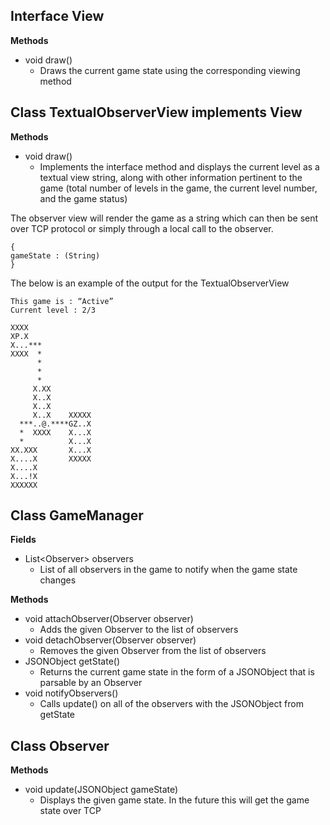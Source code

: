## Interface View ##
**Methods**
* void draw()
  * Draws the current game state using the corresponding viewing method

## Class TextualObserverView implements View ##
**Methods**
* void draw()
  * Implements the interface method and displays the current level as a textual view string, along with other information pertinent to the game (total number of levels in the game, the current level number, and the game status)

The observer view will render the game as a string which can then be sent over TCP protocol or simply through a local call to the observer.
```
{ 
gameState : (String)
}
```

The below is an example of the output for the TextualObserverView
```
This game is : “Active” 
Current level : 2/3

XXXX              
XP.X              
X...***           
XXXX  *           
      *           
      *           
      *           
     X.XX         
     X..X         
     X..X         
     X..X    XXXXX
  ***..@.****GZ..X
  *  XXXX    X...X
  *          X...X
XX.XXX       X...X
X....X       XXXXX
X....X            
X...!X            
XXXXXX
```

## Class GameManager ##
**Fields**
* List\<Observer\> observers
  * List of all observers in the game to notify when the game state changes

**Methods**
* void attachObserver(Observer observer)
  * Adds the given Observer to the list of observers
* void detachObserver(Observer observer)
  * Removes the given Observer from the list of observers
* JSONObject getState()
  * Returns the current game state in the form of a JSONObject that is parsable by an Observer
* void notifyObservers()
  * Calls update() on all of the observers with the JSONObject from getState
  
## Class Observer ##
  **Methods**
  * void update(JSONObject gameState)
    * Displays the given game state. In the future this will get the game state over TCP


